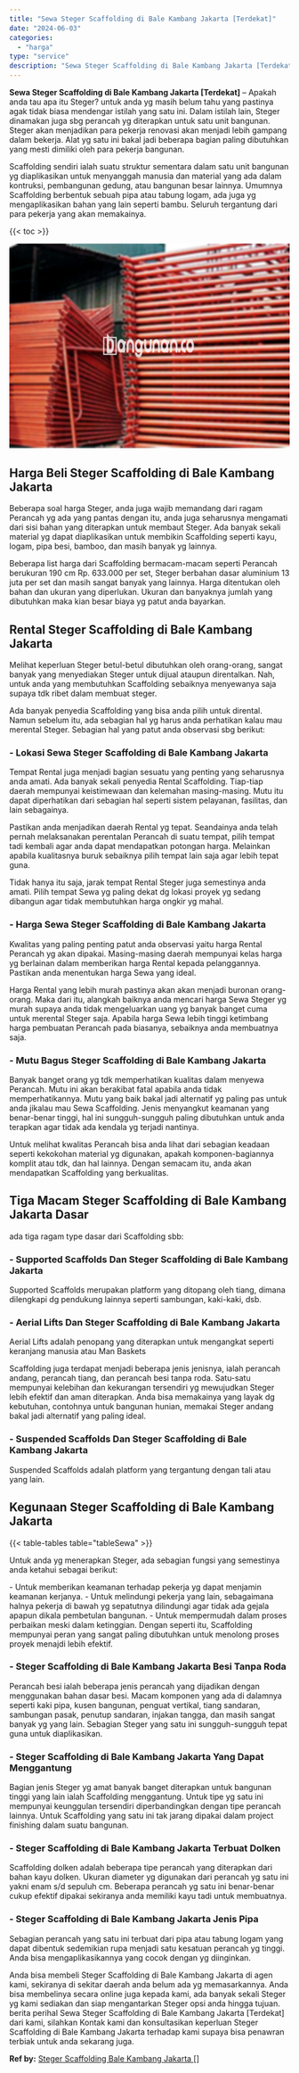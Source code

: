 ```yaml
---
title: "Sewa Steger Scaffolding di Bale Kambang Jakarta [Terdekat]"
date: "2024-06-03"
categories: 
  - "harga"
type: "service"
description: "Sewa Steger Scaffolding di Bale Kambang Jakarta [Terdekat]. Anda bisa membeli Steger Scaffolding di Bale Kambang Jakarta di agen kami, sekiranya di sekitar d..."
---
```


**Sewa Steger Scaffolding di Bale Kambang Jakarta \[Terdekat\]** – Apakah anda tau apa itu Steger? untuk anda yg masih belum tahu yang pastinya agak tidak biasa mendengar istilah yang satu ini. Dalam istilah lain, Steger dinamakan juga sbg perancah yg diterapkan untuk satu unit bangunan. Steger akan menjadikan para pekerja renovasi akan menjadi lebih gampang dalam bekerja. Alat yg satu ini bakal jadi beberapa bagian paling dibutuhkan yang mesti dimiliki oleh para pekerja bangunan.

Scaffolding sendiri ialah suatu struktur sementara dalam satu unit bangunan yg diaplikasikan untuk menyanggah manusia dan material yang ada dalam kontruksi, pembangunan gedung, atau bangunan besar lainnya. Umumnya Scaffolding berbentuk sebuah pipa atau tabung logam, ada juga yg mengaplikasikan bahan yang lain seperti bambu. Seluruh tergantung dari para pekerja yang akan memakainya.

{{< toc >}}

![Sewa Steger Scaffolding di Bale Kambang Jakarta [Terdekat]](/images/sewa-scaffolding-steger-16.png)

## Harga Beli Steger Scaffolding di Bale Kambang Jakarta

Beberapa soal harga Steger, anda juga wajib memandang dari ragam Perancah yg ada yang pantas dengan itu, anda juga seharusnya mengamati dari sisi bahan yang diterapkan untuk membaut Steger. Ada banyak sekali material yg dapat diaplikasikan untuk membikin Scaffolding seperti kayu, logam, pipa besi, bamboo, dan masih banyak yg lainnya.

Beberapa list harga dari Scaffolding bermacam-macam seperti Perancah berukuran 190 cm Rp. 633.000 per set, Steger berbahan dasar aluminium 13 juta per set dan masih sangat banyak yang lainnya. Harga ditentukan oleh bahan dan ukuran yang diperlukan. Ukuran dan banyaknya jumlah yang dibutuhkan maka kian besar biaya yg patut anda bayarkan.

## Rental Steger Scaffolding di Bale Kambang Jakarta

Melihat keperluan Steger betul-betul dibutuhkan oleh orang-orang, sangat banyak yang menyediakan Steger untuk dijual ataupun direntalkan. Nah, untuk anda yang membutuhkan Scaffolding sebaiknya menyewanya saja supaya tdk ribet dalam membuat steger.

Ada banyak penyedia Scaffolding yang bisa anda pilih untuk dirental. Namun sebelum itu, ada sebagian hal yg harus anda perhatikan kalau mau merental Steger. Sebagian hal yang patut anda observasi sbg berikut:

### \- Lokasi Sewa Steger Scaffolding di Bale Kambang Jakarta

Tempat Rental juga menjadi bagian sesuatu yang penting yang seharusnya anda amati. Ada banyak sekali penyedia Rental Scaffolding. Tiap-tiap daerah mempunyai keistimewaan dan kelemahan masing-masing. Mutu itu dapat diperhatikan dari sebagian hal seperti sistem pelayanan, fasilitas, dan lain sebagainya.

Pastikan anda menjadikan daerah Rental yg tepat. Seandainya anda telah pernah melaksanakan perentalan Perancah di suatu tempat, pilih tempat tadi kembali agar anda dapat mendapatkan potongan harga. Melainkan apabila kualitasnya buruk sebaiknya pilih tempat lain saja agar lebih tepat guna.

Tidak hanya itu saja, jarak tempat Rental Steger juga semestinya anda amati. Pilih tempat Sewa yg paling dekat dg lokasi proyek yg sedang dibangun agar tidak membutuhkan harga ongkir yg mahal.

### \- Harga Sewa Steger Scaffolding di Bale Kambang Jakarta

Kwalitas yang paling penting patut anda observasi yaitu harga Rental Perancah yg akan dipakai. Masing-masing daerah mempunyai kelas harga yg berlainan dalam memberikan harga Rental kepada pelanggannya. Pastikan anda menentukan harga Sewa yang ideal.

Harga Rental yang lebih murah pastinya akan akan menjadi buronan orang-orang. Maka dari itu, alangkah baiknya anda mencari harga Sewa Steger yg murah supaya anda tidak mengeluarkan uang yg banyak banget cuma untuk merental Steger saja. Apabila harga Sewa lebih tinggi ketimbang harga pembuatan Perancah pada biasanya, sebaiknya anda membuatnya saja.

### \- Mutu Bagus Steger Scaffolding di Bale Kambang Jakarta

Banyak banget orang yg tdk memperhatikan kualitas dalam menyewa Perancah. Mutu ini akan berakibat fatal apabila anda tidak memperhatikannya. Mutu yang baik bakal jadi alternatif yg paling pas untuk anda jikalau mau Sewa Scaffolding. Jenis menyangkut keamanan yang benar-benar tinggi, hal ini sungguh-sungguh paling dibutuhkan untuk anda terapkan agar tidak ada kendala yg terjadi nantinya.

Untuk melihat kwalitas Perancah bisa anda lihat dari sebagian keadaan seperti kekokohan material yg digunakan, apakah komponen-bagiannya komplit atau tdk, dan hal lainnya. Dengan semacam itu, anda akan mendapatkan Scaffolding yang berkualitas.

## Tiga Macam Steger Scaffolding di Bale Kambang Jakarta Dasar

ada tiga ragam type dasar dari Scaffolding sbb:

### \- Supported Scaffolds Dan Steger Scaffolding di Bale Kambang Jakarta

Supported Scaffolds merupakan platform yang ditopang oleh tiang, dimana dilengkapi dg pendukung lainnya seperti sambungan, kaki-kaki, dsb.

### \- Aerial Lifts Dan Steger Scaffolding di Bale Kambang Jakarta

Aerial Lifts adalah penopang yang diterapkan untuk mengangkat seperti keranjang manusia atau Man Baskets

Scaffolding juga terdapat menjadi beberapa jenis jenisnya, ialah perancah andang, perancah tiang, dan perancah besi tanpa roda. Satu-satu mempunyai kelebihan dan kekurangan tersendiri yg mewujudkan Steger lebih efektif dan aman diterapkan. Anda bisa memakainya yang layak dg kebutuhan, contohnya untuk bangunan hunian, memakai Steger andang bakal jadi alternatif yang paling ideal.

### \- Suspended Scaffolds Dan Steger Scaffolding di Bale Kambang Jakarta

Suspended Scaffolds adalah platform yang tergantung dengan tali atau yang lain.

## Kegunaan Steger Scaffolding di Bale Kambang Jakarta

{{< table-tables table="tableSewa" >}}

Untuk anda yg menerapkan Steger, ada sebagian fungsi yang semestinya anda ketahui sebagai berikut:

\- Untuk memberikan keamanan terhadap pekerja yg dapat menjamin keamanan kerjanya. - Untuk melindungi pekerja yang lain, sebagaimana halnya pekerja di bawah yg sepatutnya dilindungi agar tidak ada gejala apapun dikala pembetulan bangunan. - Untuk mempermudah dalam proses perbaikan meski dalam ketinggian. Dengan seperti itu, Scaffolding mempunyai peran yang sangat paling dibutuhkan untuk menolong proses proyek menajdi lebih efektif.

### \- Steger Scaffolding di Bale Kambang Jakarta Besi Tanpa Roda

Perancah besi ialah beberapa jenis perancah yang dijadikan dengan menggunakan bahan dasar besi. Macam komponen yang ada di dalamnya seperti kaki pipa, kusen bangunan, penguat vertikal, tiang sandaran, sambungan pasak, penutup sandaran, injakan tangga, dan masih sangat banyak yg yang lain. Sebagian Steger yang satu ini sungguh-sungguh tepat guna untuk diaplikasikan.

### \- Steger Scaffolding di Bale Kambang Jakarta Yang Dapat Menggantung

Bagian jenis Steger yg amat banyak banget diterapkan untuk bangunan tinggi yang lain ialah Scaffolding menggantung. Untuk tipe yg satu ini mempunyai keunggulan tersendiri diperbandingkan dengan tipe perancah lainnya. Untuk Scaffolding yang satu ini tak jarang dipakai dalam project finishing dalam suatu bangunan.

### \- Steger Scaffolding di Bale Kambang Jakarta Terbuat Dolken

Scaffolding dolken adalah beberapa tipe perancah yang diterapkan dari bahan kayu dolken. Ukuran diameter yg digunakan dari perancah yg satu ini yakni enam s/d sepuluh cm. Beberapa perancah yg satu ini benar-benar cukup efektif dipakai sekiranya anda memiliki kayu tadi untuk membuatnya.

### \- Steger Scaffolding di Bale Kambang Jakarta Jenis Pipa

Sebagian perancah yang satu ini terbuat dari pipa atau tabung logam yang dapat dibentuk sedemikian rupa menjadi satu kesatuan perancah yg tinggi. Anda bisa mengaplikasikannya yang cocok dengan yg diinginkan.

Anda bisa membeli Steger Scaffolding di Bale Kambang Jakarta di agen kami, sekiranya di sekitar daerah anda belum ada yg memasarkannya. Anda bisa membelinya secara online juga kepada kami, ada banyak sekali Steger yg kami sediakan dan siap mengantarkan Steger opsi anda hingga tujuan. berita perihal Sewa Steger Scaffolding di Bale Kambang Jakarta \[Terdekat\] dari kami, silahkan Kontak kami dan konsultasikan keperluan Steger Scaffolding di Bale Kambang Jakarta terhadap kami supaya bisa penawran terbiak untuk anda sekarang juga.

**Ref by:** [Steger Scaffolding Bale Kambang Jakarta []](https://id.wikipedia.org/wiki/Steger)
